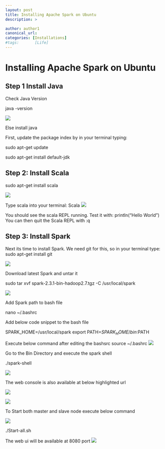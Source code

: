 ```yaml
---
layout: post
title: Installing Apache Spark on Ubuntu
description: >

author: author1
canonical_url:
categories: [Installations]
#tags:       [Life]
---
```

# Installing Apache Spark on Ubuntu

## Step 1 Install Java

Check Java Version

java -version

![](/devilsadvocatediwakar/_posts/2018/images/1.png)

Else install java

First, update the package index by in your terminal typing:

sudo apt-get update

sudo apt-get install default-jdk

## Step 2: Install Scala

sudo apt-get install scala

![](/devilsadvocatediwakar/_posts/2018/images/2.png)

Type scala into your terminal:
Scala
![](/devilsadvocatediwakar/_posts/2018/images/3.png)

You should see the scala REPL running. Test it with:
println(“Hello World”)
You can then quit the Scala REPL with
:q



## Step 3: Install Spark
Next its time to install Spark. We need git for this, so in your terminal type:
sudo apt-get install git

![](/devilsadvocatediwakar/_posts/2018/images/4.png)


Download latest Spark and untar it

sudo tar xvf spark-2.3.1-bin-hadoop2.7.tgz -C /usr/local/spark

![](/devilsadvocatediwakar/_posts/2018/images/5.png)


Add Spark path to bash file

nano ~/.bashrc

Add below code snippet to the bash file

SPARK_HOME=/usr/local/spark
export PATH=$SPARK_HOME/bin:$PATH

Execute below command after editing the bashsrc
source ~/.bashrc
![](/devilsadvocatediwakar/_posts/2018/images/6.png)

Go to the Bin Directory and execute the spark shell

./spark-shell

![](/devilsadvocatediwakar/_posts/2018/images/7.png)



The web console is also available at below highlighted url

![](/devilsadvocatediwakar/_posts/2018/images/8.png)


![](/devilsadvocatediwakar/_posts/2018/images/9.png)

To Start both master and slave node execute below command

![](/devilsadvocatediwakar/_posts/2018/images/10.png)


./Start-all.sh

The web ui will be available at 8080 port
![](/devilsadvocatediwakar/_posts/2018/images/11.png)





[docs]: ../../docs/README.md
